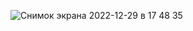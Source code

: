 ![Снимок экрана 2022-12-29 в 17 48 35](https://user-images.githubusercontent.com/90615129/209969796-5abcbca8-876d-4452-be01-372785c2afe1.png)
